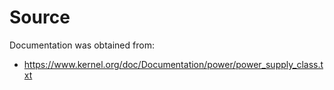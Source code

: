 # Source
Documentation was obtained from:
 * https://www.kernel.org/doc/Documentation/power/power_supply_class.txt